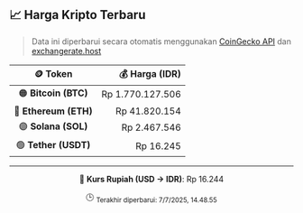 

<!-- HARGA_KRIPTO -->
## 📈 Harga Kripto Terbaru

> Data ini diperbarui secara otomatis menggunakan [CoinGecko API](https://www.coingecko.com/) dan [exchangerate.host](https://exchangerate.host/)

<div align="center">

| 🪙 Token | 💰 Harga (IDR) |
|:------:|---------------:|
| 🟠 **Bitcoin (BTC)**   | Rp 1.770.127.506 |
| 🔵 **Ethereum (ETH)**  | Rp 41.820.154 |
| 🟣 **Solana (SOL)**    | Rp 2.467.546 |
| 🟢 **Tether (USDT)**   | Rp 16.245 |

---

💱 **Kurs Rupiah (USD → IDR)**: Rp 16.244

🕒 <sub>Terakhir diperbarui: 7/7/2025, 14.48.55</sub>

</div>
<!-- /HARGA_KRIPTO -->
